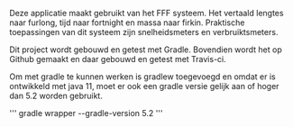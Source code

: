 Deze applicatie maakt gebruikt van het FFF systeem. Het vertaald lengtes naar
furlong, tijd naar fortnight en massa naar firkin. Praktische toepassingen van
dit systeem zijn snelheidsmeters en verbruiktsmeters.

Dit project wordt gebouwd en getest met Gradle. Bovendien wordt het op Github
gemaakt en daar gebouwd en getest met Travis-ci.

Om met gradle te kunnen werken is gradlew toegevoegd en omdat er is ontwikkeld
met java 11, moet er ook een gradle versie gelijk aan of hoger dan 5.2 worden
gebruikt.

''' gradle wrapper --gradle-version 5.2 '''


